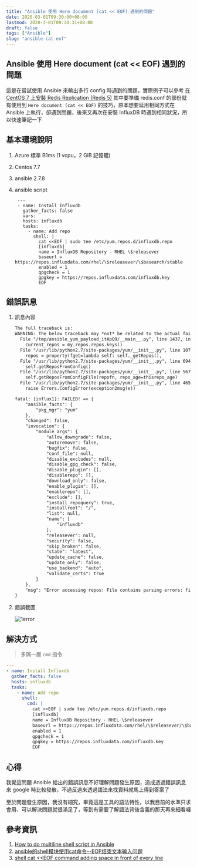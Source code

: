 ```yaml
---
title: "Ansible 使用 Here document (cat << EOF) 遇到的問題"
date: 2020-03-01T09:30:00+08:00
lastmod: 2020-3-01T09:30:31+08:00
draft: false
tags: ["Ansible"]
slug: "ansible-cat-eof"
---
```


## Ansible 使用 Here document (cat << EOF) 遇到的問題

這是在嘗試使用 Ansible 來輸出多行 config 時遇到的問題，實際例子可以參考 [在 CentOS 7 上安裝 Redis Replication (Redis 5)](https://blog.yowko.com/install-redis/) 其中要準備 redis.conf 的部份就有使用到 `Here document (cat << EOF)` 的技巧，原本想要延用相同方式在 Ansible 上執行，卻遇到問題，後來又再次在安裝 InfluxDB 時遇到相同狀況，所以快速筆記一下

## 基本環境說明

1. Azure 標準 B1ms (1 vcpu，2 GiB 記憶體)
2. Centos 7.7
3. ansible 2.7.8
4. ansible script
    
        ---
        - name: Install Influxdb
          gather_facts: false
          vars:
          hosts: influxdb
          tasks:
            - name: Add repo
              shell: |
                cat <<EOF | sudo tee /etc/yum.repos.d/influxdb.repo
                [influxdb]
                name = InfluxDB Repository - RHEL \$releasever
                baseurl = https://repos.influxdata.com/rhel/\$releasever/\$basearch/stable
                enabled = 1
                gpgcheck = 1
                gpgkey = https://repos.influxdata.com/influxdb.key
                EOF

## 錯誤訊息

1. 訊息內容

    ```txt
    The full traceback is:
    WARNING: The below traceback may *not* be related to the actual failure.
      File "/tmp/ansible_yum_payload_itApQ9/__main__.py", line 1437, in ensure
        current_repos = my.repos.repos.keys()
      File "/usr/lib/python2.7/site-packages/yum/__init__.py", line 1071, in <lambda>
        repos = property(fget=lambda self: self._getRepos(),
      File "/usr/lib/python2.7/site-packages/yum/__init__.py", line 694, in _getRepos
        self.getReposFromConfig()
      File "/usr/lib/python2.7/site-packages/yum/__init__.py", line 567, in     getReposFromConfig
        self.getReposFromConfigFile(repofn, repo_age=thisrepo_age)
      File "/usr/lib/python2.7/site-packages/yum/__init__.py", line 465, in     getReposFromConfigFile
        raise Errors.ConfigError(exception2msg(e))
    
    fatal: [influx1]: FAILED! => {
        "ansible_facts": {
            "pkg_mgr": "yum"
        }, 
        "changed": false, 
        "invocation": {
            "module_args": {
                "allow_downgrade": false, 
                "autoremove": false, 
                "bugfix": false, 
                "conf_file": null, 
                "disable_excludes": null, 
                "disable_gpg_check": false, 
                "disable_plugin": [], 
                "disablerepo": [], 
                "download_only": false, 
                "enable_plugin": [], 
                "enablerepo": [], 
                "exclude": [], 
                "install_repoquery": true, 
                "installroot": "/", 
                "list": null, 
                "name": [
                    "influxdb"
                ], 
                "releasever": null, 
                "security": false, 
                "skip_broken": false, 
                "state": "latest", 
                "update_cache": false, 
                "update_only": false, 
                "use_backend": "auto", 
                "validate_certs": true
            }
        },
        "msg": "Error accessing repos: File contains parsing errors: file:///etc/yum.repos.d/    influxdb.repo\n\t[line  2]:  name = InfluxDB Repository - RHEL 7\n\n\t[line  3]:      baseurl = https://repos.influxdata.com/rhel/7/x86_64/stable\n\n\t[line  4]:  enabled     = 1\n\n\t[line  5]:  gpgcheck = 1\n\n\t[line  6]:  gpgkey = https://repos.influxdata.    com/influxdb.key\n\n\t[line  7]:  EOF\n"
    }
    ```

2. 錯誤截圖

    ![1error](https://user-images.githubusercontent.com/3851540/75618802-3764a000-5bae-11ea-8348-eb81ecd24691.png)

## 解決方式

> 多隔一層 `cmd` 指令

```yml
---
- name: Install Influxdb
  gather_facts: false
  hosts: influxdb
  tasks:
    - name: Add repo
      shell:
        cmd: |
          cat <<EOF | sudo tee /etc/yum.repos.d/influxdb.repo
          [influxdb]
          name = InfluxDB Repository - RHEL \$releasever
          baseurl = https://repos.influxdata.com/rhel/\$releasever/\$basearch/stable
          enabled = 1
          gpgcheck = 1
          gpgkey = https://repos.influxdata.com/influxdb.key
          EOF
```

## 心得

我覺這問題 Ansible 給出的錯誤訊息不好理解問題發生原因，造成透過錯誤訊息來 google 時比較發散，不過反過來透過語法來找資料就馬上得到答案了

至於問題發生原因，我沒有細究，畢竟這是工具的語法特性，以我目前的水準只求會用、可以解決問題就很滿足了，等到有需要了解語法背後含義的那天再來細看囉

## 參考資訊

1. [How to do multiline shell script in Ansible](https://stackoverflow.com/a/40230416)
2. [ansible的shell模块使用cat命令--EOF结束文本输入问题](https://blog.csdn.net/qqhappy8/article/details/90579737)
3. [shell cat <<EOF command adding space in front of every line](https://github.com/ansible/ansible/issues/39137)